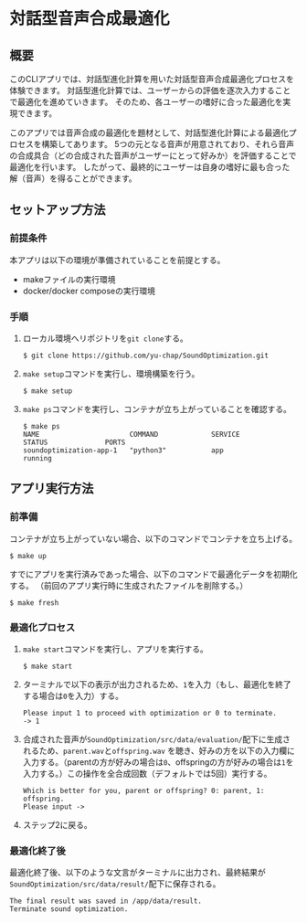 # 対話型音声合成最適化

## 概要

このCLIアプリでは、対話型進化計算を用いた対話型音声合成最適化プロセスを体験できます。
対話型進化計算では、ユーザーからの評価を逐次入力することで最適化を進めていきます。
そのため、各ユーザーの嗜好に合った最適化を実現できます。

このアプリでは音声合成の最適化を題材として、対話型進化計算による最適化プロセスを構築してあります。
5つの元となる音声が用意されており、それら音声の合成具合（どの合成された音声がユーザーにとって好みか）を評価することで最適化を行います。
したがって、最終的にユーザーは自身の嗜好に最も合った解（音声）を得ることができます。

## セットアップ方法

### 前提条件

本アプリは以下の環境が準備されていることを前提とする。

* makeファイルの実行環境
* docker/docker composeの実行環境

### 手順

1. ローカル環境へリポジトリを`git clone`する。
    ```
   $ git clone https://github.com/yu-chap/SoundOptimization.git
    ```
2. `make setup`コマンドを実行し、環境構築を行う。
    ```
    $ make setup
    ```
3. `make ps`コマンドを実行し、コンテナが立ち上がっていることを確認する。
    ```
   $ make ps
    NAME                      COMMAND             SERVICE             STATUS              PORTS
    soundoptimization-app-1   "python3"           app                 running
    ```

## アプリ実行方法

### 前準備

コンテナが立ち上がっていない場合、以下のコマンドでコンテナを立ち上げる。

```
$ make up
```

すでにアプリを実行済みであった場合、以下のコマンドで最適化データを初期化する。
（前回のアプリ実行時に生成されたファイルを削除する。）

```
$ make fresh
```

### 最適化プロセス

1. `make start`コマンドを実行し、アプリを実行する。
    ```
    $ make start
    ```
2. ターミナルで以下の表示が出力されるため、`1`を入力（もし、最適化を終了する場合は`0`を入力）する。
    ```
    Please input 1 to proceed with optimization or 0 to terminate.
    -> 1
    ```
3. 合成された音声が`SoundOptimization/src/data/evaluation/`配下に生成されるため、`parent.wav`と`offspring.wav`
   を聴き、好みの方を以下の入力欄に入力する。（parentの方が好みの場合は`0`、offspringの方が好みの場合は`1`を入力する。）この操作を全合成回数（デフォルトでは5回）実行する。
   ```
   Which is better for you, parent or offspring? 0: parent, 1: offspring.
   Please input ->
   ```
4. ステップ2に戻る。

### 最適化終了後

最適化終了後、以下のような文言がターミナルに出力され、最終結果が`SoundOptimization/src/data/result/`配下に保存される。

```
The final result was saved in /app/data/result.
Terminate sound optimization.
```